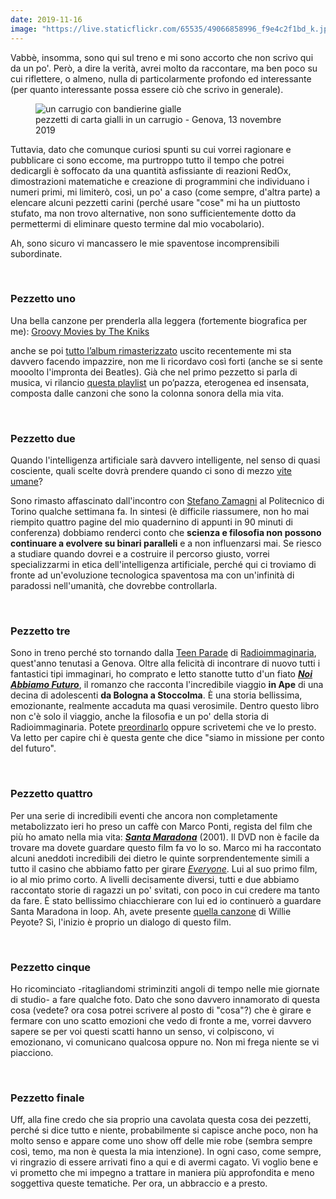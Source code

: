 ```yaml
---
date: 2019-11-16
image: "https://live.staticflickr.com/65535/49066858996_f9e4c2f1bd_k.jpg"
---
```

Vabbè, insomma, sono qui sul treno e mi sono accorto che non scrivo qui da un po'. Però, a dire la verità, avrei molto da raccontare, ma ben poco su cui riflettere, o almeno, nulla di particolarmente profondo ed interessante (per quanto interessante possa essere ciò che scrivo in generale).
<!--more-->
<figure><img class="u-photo" src="{{ page.image }}" alt="un carrugio con bandierine gialle"><figcaption>pezzetti di carta gialli in un carrugio - Genova, 13 novembre 2019</figcaption></figure>
Tuttavia, dato che comunque curiosi spunti su cui vorrei ragionare e pubblicare ci sono eccome, ma purtroppo tutto il tempo che potrei dedicargli è soffocato da una quantità asfissiante di reazioni RedOx, dimostrazioni matematiche e creazione di programmini che individuano i numeri primi, mi limiterò, così, un po' a caso (come sempre, d'altra parte) a elencare alcuni pezzetti carini (perché usare "cose" mi ha un piuttosto stufato, ma non trovo alternative, non sono sufficientemente dotto da permettermi di eliminare questo termine dal mio vocabolario).

Ah, sono sicuro vi mancassero le mie spaventose incomprensibili subordinate.

<br>

### Pezzetto uno

Una bella canzone per prenderla alla leggera (fortemente biografica per me): <a href="https://open.spotify.com/track/619hP9A3KpAzJA6f8iHGJz?si=3dF-uk6hSdSqQ4J0gP7EzQ"  target="_blank">Groovy Movies by The Kniks</a>

anche se poi <a href="https://open.spotify.com/album/00ao0DAIYS0BNEbnbH0UCf?si=ct6pRlDhSXe3DZtguxZq1A"  target="_blank">tutto l’album rimasterizzato</a> uscito recentemente mi sta davvero facendo impazzire, non me li ricordavo così forti (anche se si sente mooolto l'impronta dei Beatles). Già che nel primo pezzetto si parla di musica, vi rilancio <a href="https://open.spotify.com/playlist/5BlTNSfjxRYrJ2nJ9dl9WX?si=itErVJBOQQi1bPVmrhKhgA"  target="_blank">questa playlist</a> un po’pazza, eterogenea ed insensata, composta dalle canzoni che sono la colonna sonora della mia vita.

<br>

### Pezzetto due

Quando l'intelligenza artificiale sarà davvero intelligente, nel senso di quasi cosciente, quali scelte dovrà prendere quando ci sono di mezzo <a href="https://www.theguardian.com/science/head-quarters/2016/dec/12/the-trolley-problem-would-you-kill-one-person-to-save-many-others"  target="_blank">vite umane</a>?

Sono rimasto affascinato dall'incontro con <a href="https://it.wikipedia.org/wiki/Stefano_Zamagni"  target="_blank">Stefano Zamagni</a> al Politecnico di Torino qualche settimana fa. In sintesi (è difficile riassumere, non ho mai riempito quattro pagine del mio quadernino di appunti in 90 minuti di conferenza) dobbiamo renderci conto che **scienza e filosofia non possono continuare a evolvere su binari paralleli** e a non influenzarsi mai. Se riesco a studiare quando dovrei e a costruire il percorso giusto, vorrei specializzarmi in etica dell'intelligenza artificiale, perché qui ci troviamo di fronte ad un'evoluzione tecnologica spaventosa ma con un'infinità di paradossi nell'umanità, che dovrebbe controllarla.

<br>

### Pezzetto tre

Sono in treno perché sto tornando dalla <a href="https://radioimmaginaria.it/teenparade2019"  target="_blank">Teen Parade</a> di <a href="https://radioimmaginaria.it/"  target="blank">Radioimmaginaria</a>, quest'anno tenutasi a Genova. Oltre alla felicità di incontrare di nuovo tutti i fantastici tipi immaginari, ho comprato e letto stanotte tutto d'un fiato <a href="http://www.marcosymarcos.com/libri/noi-abbiamo-futuro/"  target="_blank">**_Noi Abbiamo Futuro_**</a>, il romanzo che racconta l'incredibile viaggio **in Ape** di una decina di adolescenti **da Bologna a Stoccolma**. È una storia bellissima, emozionante, realmente accaduta ma quasi verosimile. Dentro questo libro non c'è solo il viaggio, anche la filosofia e un po' della storia di Radioimmaginaria. Potete <a href="https://www.ibs.it/noi-abbiamo-futuro-libro-michele-ferrari/e/9788871689067" target="_blank" >preordinarlo</a> oppure scrivetemi che ve lo presto. Va letto per capire chi è questa gente che dice "siamo in missione per conto del futuro".

<br>

### Pezzetto quattro

Per una serie di incredibili eventi che ancora non completamente metabolizzato ieri ho preso un caffè con Marco Ponti, regista del film che più ho amato nella mia vita: <strong><cite><a href="https://www.imdb.com/title/tt0289432/"  target="_blank">Santa Maradona</a></cite></strong> (2001). Il DVD non è facile da trovare ma dovete guardare questo film fa vo lo so. Marco mi ha raccontato alcuni aneddoti incredibili dei dietro le quinte sorprendentemente simili a tutto il casino che abbiamo fatto per girare <cite><a href="/everyone" target="_blank" title="Everyone short movie">Everyone</a></cite>. Lui al suo primo film, io al mio primo corto. A livelli decisamente diversi, tutti e due abbiamo raccontato storie di ragazzi un po' svitati, con poco in cui credere ma tanto da fare. È stato bellissimo chiacchierare con lui ed io continuerò a guardare Santa Maradona in loop. Ah, avete presente <a href="https://genius.com/Willie-peyote-peyote-451-leccezione-lyrics" target="_blank"  title="Peyote 451 (L’eccezione)">quella canzone</a> di Willie Peyote? Sì, l'inizio è proprio un dialogo di questo film.

<br>

### Pezzetto cinque

Ho ricominciato -ritagliandomi striminziti angoli di tempo nelle mie giornate di studio- a fare qualche foto. Dato che sono davvero innamorato di questa cosa (vedete? ora cosa potrei scrivere al posto di "cosa"?) che è girare e fermare con uno scatto emozioni che vedo di fronte a me, vorrei davvero sapere se per voi questi scatti hanno un senso, vi colpiscono, vi emozionano, vi comunicano qualcosa oppure no. Non mi frega niente se vi piacciono.

<br>

### Pezzetto finale

Uff, alla fine credo che sia proprio una cavolata questa cosa dei pezzetti, perché si dice tutto e niente, probabilmente si capisce anche poco, non ha molto senso e appare come uno show off delle mie robe (sembra sempre così, temo, ma non è questa la mia intenzione). In ogni caso, come sempre, vi ringrazio di essere arrivati fino a qui e di avermi cagato. Vi voglio bene e vi prometto che mi impegno a trattare in maniera più approfondita e meno soggettiva queste tematiche. Per ora, un abbraccio e a presto.
